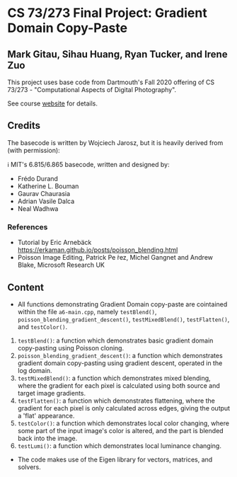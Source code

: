 # CS 73/273 Final Project: Gradient Domain Copy-Paste
## Mark Gitau, Sihau Huang, Ryan Tucker, and Irene Zuo

This project uses base code from Dartmouth's Fall 2020 offering of CS 73/273 - "Computational Aspects of Digital Photography".
 
See course [website](https://canvas.dartmouth.edu/courses/43075) for details.

## Credits
The basecode is written by Wojciech Jarosz, but it is heavily derived from (with permission):

:information_source: MIT's 6.815/6.865 basecode, written and designed by:
* Frédo Durand
* Katherine L. Bouman
* Gaurav Chaurasia
* Adrian Vasile Dalca
* Neal Wadhwa

### References
* Tutorial by Eric Arnebäck https://erkaman.github.io/posts/poisson_blending.html
* Poisson Image Editing, Patrick Pe ́rez, Michel Gangnet and Andrew Blake, Microsoft Research UK

## Content
- All functions demonstrating Gradient Domain copy-paste are cointained within the file `a6-main.cpp`, namely `testBlend()`, `poisson_blending_gradient_descent()`, `testMixedBlend()`, `testFlatten()`, and `testColor()`.
1. `testBlend()`: a function which demonstrates basic gradient domain copy-pasting using Poisson cloning.
2. `poisson_blending_gradient_descent()`: a function which demonstrates gradient domain copy-pasting using gradient descent, operated in the log domain.
3. `testMixedBlend()`: a function which demonstrates mixed blending, where the gradient for each pixel is calculated using both source and target image gradients.
4. `testFlatten()`: a function which demonstrates flattening, where the gradient for each pixel is only calculated across edges, giving the output a 'flat' appearance.
5. `testColor()`: a function which demonstrates local color changing, where some part of the input image's color is altered, and the part is blended back into the image.
6. `testLumi()`: a function which demonstrates local luminance changing.
- The code makes use of the Eigen library for vectors, matrices, and solvers.
